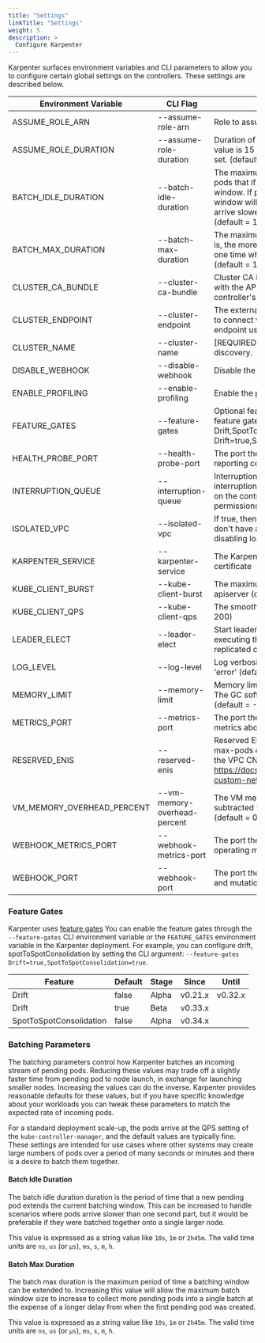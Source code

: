 ```yaml
---
title: "Settings"
linkTitle: "Settings"
weight: 5
description: >
  Configure Karpenter
---
```


Karpenter surfaces environment variables and CLI parameters to allow you to configure certain global settings on the controllers. These settings are described below.

[comment]: <> (the content below is generated from hack/docs/configuration_gen_docs.go)

| Environment Variable | CLI Flag | Description                                                                                                                                                                                                                                                                         |
|--|--|-------------------------------------------------------------------------------------------------------------------------------------------------------------------------------------------------------------------------------------------------------------------------------------|
| ASSUME_ROLE_ARN | \-\-assume-role-arn | Role to assume for calling AWS services.                                                                                                                                                                                                                                            |
| ASSUME_ROLE_DURATION | \-\-assume-role-duration | Duration of assumed credentials in minutes. Default value is 15 minutes. Not used unless aws.assumeRole set. (default = 15m0s)                                                                                                                                                      |
| BATCH_IDLE_DURATION | \-\-batch-idle-duration | The maximum amount of time with no new pending pods that if exceeded ends the current batching window. If pods arrive faster than this time, the batching window will be extended up to the maxDuration. If they arrive slower, the pods will be batched separately. (default = 1s) |
| BATCH_MAX_DURATION | \-\-batch-max-duration | The maximum length of a batch window. The longer this is, the more pods we can consider for provisioning at one time which usually results in fewer but larger nodes. (default = 10s)                                                                                               |
| CLUSTER_CA_BUNDLE | \-\-cluster-ca-bundle | Cluster CA bundle for nodes to use for TLS connections with the API server. If not set, this is taken from the controller's TLS configuration.                                                                                                                                      |
| CLUSTER_ENDPOINT | \-\-cluster-endpoint | The external kubernetes cluster endpoint for new nodes to connect with. If not specified, will discover the cluster endpoint using DescribeCluster API.                                                                                                                             |
| CLUSTER_NAME | \-\-cluster-name | [REQUIRED] The kubernetes cluster name for resource discovery.                                                                                                                                                                                                                      |
| DISABLE_WEBHOOK | \-\-disable-webhook | Disable the admission and validation webhooks                                                                                                                                                                                                                                       |
| ENABLE_PROFILING | \-\-enable-profiling | Enable the profiling on the metric endpoint                                                                                                                                                                                                                                         |
| FEATURE_GATES | \-\-feature-gates | Optional features can be enabled / disabled using feature gates. Current options are: Drift,SpotToSpotConsolidation (default = Drift=true,SpotToSpotConsolidation=false)                                                                                                            |
| HEALTH_PROBE_PORT | \-\-health-probe-port | The port the health probe endpoint binds to for reporting controller health (default = 8081)                                                                                                                                                                                        |
| INTERRUPTION_QUEUE | \-\-interruption-queue | Interruption queue is disabled if not specified. Enabling interruption handling may require additional permissions on the controller service account. Additional permissions are outlined in the docs.                                                                              |
| ISOLATED_VPC | \-\-isolated-vpc | If true, then assume we can't reach AWS services which don't have a VPC endpoint. This also has the effect of disabling look-ups to the AWS pricing endpoint.                                                                                                                       |
| KARPENTER_SERVICE | \-\-karpenter-service | The Karpenter Service name for the dynamic webhook certificate                                                                                                                                                                                                                      |
| KUBE_CLIENT_BURST | \-\-kube-client-burst | The maximum allowed burst of queries to the kube-apiserver (default = 300)                                                                                                                                                                                                          |
| KUBE_CLIENT_QPS | \-\-kube-client-qps | The smoothed rate of qps to kube-apiserver (default = 200)                                                                                                                                                                                                                          |
| LEADER_ELECT | \-\-leader-elect | Start leader election client and gain leadership before executing the main loop. Enable this when running replicated components for high availability.                                                                                                                              |
| LOG_LEVEL | \-\-log-level | Log verbosity level. Can be one of 'debug', 'info', or 'error' (default = info)                                                                                                                                                                                                     |
| MEMORY_LIMIT | \-\-memory-limit | Memory limit on the container running the controller. The GC soft memory limit is set to 90% of this value. (default = -1)                                                                                                                                                          |
| METRICS_PORT | \-\-metrics-port | The port the metric endpoint binds to for operating metrics about the controller itself (default = 8000)                                                                                                                                                                            |
| RESERVED_ENIS | \-\-reserved-enis | Reserved ENIs are not included in the calculations for max-pods or kube-reserved. This is most often used in the VPC CNI custom networking setup https://docs.aws.amazon.com/eks/latest/userguide/cni-custom-network.html. (default = 0)                                            |
| VM_MEMORY_OVERHEAD_PERCENT | \-\-vm-memory-overhead-percent | The VM memory overhead as a percent that will be subtracted from the total memory for all instance types. (default = 0.075)                                                                                                                                                         |
| WEBHOOK_METRICS_PORT | \-\-webhook-metrics-port | The port the webhook metric endpoing binds to for operating metrics about the webhook (default = 8001)                                                                                                                                                                              |
| WEBHOOK_PORT | \-\-webhook-port | The port the webhook endpoint binds to for validation and mutation of resources (default = 8443)                                                                                                                                                                                    |

[comment]: <> (end docs generated content from hack/docs/configuration_gen_docs.go)

### Feature Gates

Karpenter uses [feature gates](https://kubernetes.io/docs/reference/command-line-tools-reference/feature-gates/#feature-gates-for-alpha-or-beta-features) You can enable the feature gates through the `--feature-gates` CLI environment variable or the `FEATURE_GATES` environment variable in the Karpenter deployment. For example, you can configure drift, spotToSpotConsolidation by setting the CLI argument: `--feature-gates Drift=true,SpotToSpotConsolidation=true`.

| Feature                 | Default | Stage | Since   | Until   |
|-------------------------|---------|-------|---------|---------|
| Drift                   | false   | Alpha | v0.21.x | v0.32.x |
| Drift                   | true    | Beta  | v0.33.x |         |
| SpotToSpotConsolidation | false   | Alpha | v0.34.x |         |

### Batching Parameters

The batching parameters control how Karpenter batches an incoming stream of pending pods.  Reducing these values may trade off a slightly faster time from pending pod to node launch, in exchange for launching smaller nodes.  Increasing the values can do the inverse.  Karpenter provides reasonable defaults for these values, but if you have specific knowledge about your workloads you can tweak these parameters to match the expected rate of incoming pods.

For a standard deployment scale-up, the pods arrive at the QPS setting of the `kube-controller-manager`, and the default values are typically fine.  These settings are intended for use cases where other systems may create large numbers of pods over a period of many seconds or minutes and there is a desire to batch them together.

#### Batch Idle Duration

The batch idle duration duration is the period of time that a new pending pod extends the current batching window. This can be increased to handle scenarios where pods arrive slower than one second part, but it would be preferable if they were batched together onto a single larger node.

This value is expressed as a string value like `10s`, `1m` or `2h45m`. The valid time units are `ns`, `us` (or `µs`), `ms`, `s`, `m`, `h`.

#### Batch Max Duration

The batch max duration is the maximum period of time a batching window can be extended to. Increasing this value will allow the maximum batch window size to increase to collect more pending pods into a single batch at the expense of a longer delay from when the first pending pod was created.

This value is expressed as a string value like `10s`, `1m` or `2h45m`. The valid time units are `ns`, `us` (or `µs`), `ms`, `s`, `m`, `h`.

